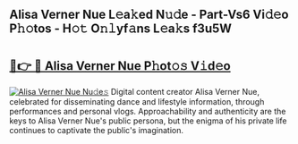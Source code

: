 ## Alisa Verner Nue L𝚎a𝚔ed N𝚞𝚍e - Part-Vs6 Vi𝚍𝚎o P𝚑𝚘tos - H𝚘𝚝 O𝚗𝚕yf𝚊ns L𝚎a𝚔s f3u5W

# <h2><a href="http://kf7l4yi.oniu.top/?m=Alisa+Verner+Nue">🔗👉 🔴 Alisa Verner Nue P𝚑ot𝚘𝚜 V𝚒d𝚎o</a></h2>

[![Alisa Verner Nue Nu𝚍e𝚜](https://i.imgur.com/0qMVB7G.gif)](http://kf7l4yi.oniu.top/?m=Alisa+Verner+Nue)
Digital content creator Alisa Verner Nue, celebrated for disseminating dance and lifestyle information, through performances and personal vlogs. Approachability and authenticity are the keys to Alisa Verner Nue's public persona, but the enigma of his private life continues to captivate the public's imagination.  
